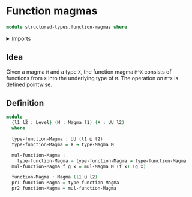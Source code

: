 # Function magmas

```agda
module structured-types.function-magmas where
```

<details><summary>Imports</summary>

```agda
open import foundation.dependent-pair-types
open import foundation.universe-levels

open import structured-types.magmas
```

</details>

## Idea

Given a magma `M` and a type `X`, the function magma `M^X` consists of functions
from `X` into the underlying type of `M`. The operation on `M^X` is defined
pointwise.

## Definition

```agda
module _
  {l1 l2 : Level} (M : Magma l1) (X : UU l2)
  where

  type-function-Magma : UU (l1 ⊔ l2)
  type-function-Magma = X → type-Magma M

  mul-function-Magma :
    type-function-Magma → type-function-Magma → type-function-Magma
  mul-function-Magma f g x = mul-Magma M (f x) (g x)

  function-Magma : Magma (l1 ⊔ l2)
  pr1 function-Magma = type-function-Magma
  pr2 function-Magma = mul-function-Magma
```
